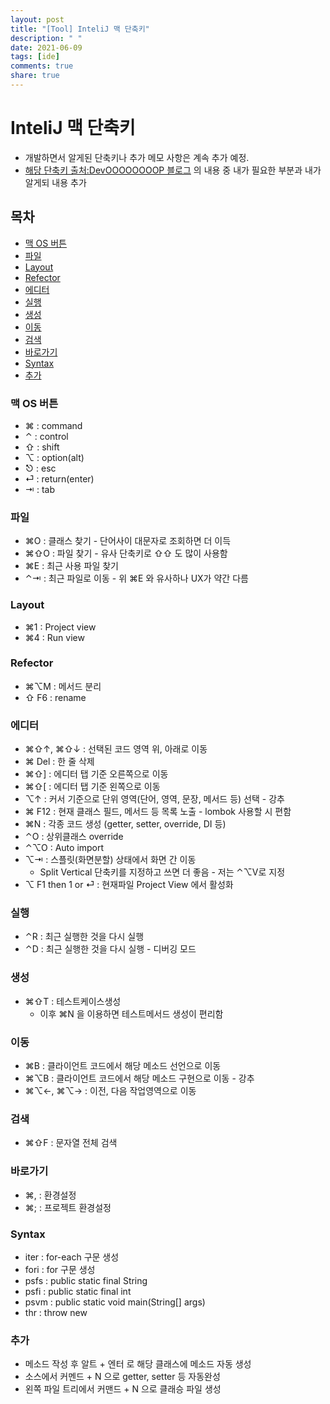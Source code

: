 ```yaml
---
layout: post
title: "[Tool] InteliJ 맥 단축키"
description: " "
date: 2021-06-09
tags: [ide]
comments: true
share: true
---
```


InteliJ 맥 단축키
=================

-	개발하면서 알게된 단축키나 추가 메모 사항은 계속 추가 예정.
-	[해당 단축키 출처:DevOOOOOOOOP 블로그](http://redutan.github.io/2016/03/23/intellij-favorite-keymap-osx) 의 내용 중 내가 필요한 부분과 내가 알게되 내용 추가

목차
----

<!-- @import "[TOC]" {cmd="toc" depthFrom=1 depthTo=6 orderedList=false} -->

<!-- code_chunk_output -->

-	[맥 OS 버튼](#맥-os-버튼)
-	[파일](#파일)
-	[Layout](#layout)
-	[Refector](#refector)
-	[에디터](#에디터)
-	[실행](#실행)
-	[생성](#생성)
-	[이동](#이동)
-	[검색](#검색)
-	[바로가기](#바로가기)
-	[Syntax](#syntax)
-	[추가](#추가)

<!-- /code_chunk_output -->

### 맥 OS 버튼

-	⌘ : command
-	⌃ : control
-	⇧ : shift
-	⌥ : option(alt)
-	⎋ : esc
-	⏎ : return(enter)
-	⇥ : tab

### 파일

-	⌘O : 클래스 찾기 - 단어사이 대문자로 조회하면 더 이득
-	⌘⇧O : 파일 찾기 - 유사 단축키로 ⇧⇧ 도 많이 사용함
-	⌘E : 최근 사용 파일 찾기
-	⌃⇥ : 최근 파일로 이동 - 위 ⌘E 와 유사하나 UX가 약간 다름

### Layout

-	⌘1 : Project view
-	⌘4 : Run view

### Refector

-	⌘⌥M : 메서드 분리
-	⇧ F6 : rename

### 에디터

-	⌘⇧↑, ⌘⇧↓ : 선택된 코드 영역 위, 아래로 이동
-	⌘ Del : 한 줄 삭제
-	⌘⇧] : 에디터 탭 기준 오른쪽으로 이동
-	⌘⇧[ : 에디터 탭 기준 왼쪽으로 이동
-	⌥↑ : 커서 기준으로 단위 영역(단어, 영역, 문장, 메서드 등) 선택 - 강추
-	⌘ F12 : 현재 클래스 필드, 메서드 등 목록 노출 - lombok 사용할 시 편함
-	⌘N : 각종 코드 생성 (getter, setter, override, DI 등)
-	⌃O : 상위클래스 override
-	⌃⌥O : Auto import
-	⌥⇥ : 스플릿(화면분할) 상태에서 화면 간 이동
	-	Split Vertical 단축키를 지정하고 쓰면 더 좋음 - 저는 ⌃⌥V로 지정
-	⌥ F1 then 1 or ⏎ : 현재파일 Project View 에서 활성화

### 실행

-	⌃R : 최근 실행한 것을 다시 실행
-	⌃D : 최근 실행한 것을 다시 실행 - 디버깅 모드

### 생성

-	⌘⇧T : 테스트케이스생성
	-	이후 ⌘N 을 이용하면 테스트메서드 생성이 편리함

### 이동

-	⌘B : 클라이언트 코드에서 해당 메소드 선언으로 이동
-	⌘⌥B : 클라이언트 코드에서 해당 메소드 구현으로 이동 - 강추
-	⌘⌥←, ⌘⌥→ : 이전, 다음 작업영역으로 이동

### 검색

-	⌘⇧F : 문자열 전체 검색

### 바로가기

-	⌘, : 환경설정
-	⌘; : 프로젝트 환경설정

### Syntax

-	iter : for-each 구문 생성
-	fori : for 구문 생성
-	psfs : public static final String
-	psfi : public static final int
-	psvm : public static void main(String[] args)
-	thr : throw new

### 추가

-	메소드 작성 후 알트 + 엔터 로 해당 클래스에 메소드 자동 생성
-	소스에서 커멘드 + N 으로 getter, setter 등 자동완성
-	왼쪽 파일 트리에서 커맨드 + N 으로 클래승 파일 생성
